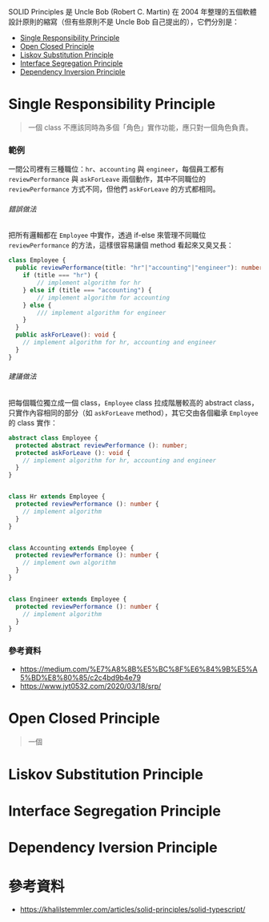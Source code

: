 SOLID Principles 是 Uncle Bob (Robert C. Martin) 在 2004 年整理的五個軟體設計原則的縮寫（但有些原則不是 Uncle Bob 自己提出的），它們分別是：

- [Single Responsibility Principle](<#Single Responsibility Principle>)
- [Open Closed Principle](<#Open Closed Principle>)
- [Liskov Substitution Principle](<#Liskov Substitution Principle>)
- [Interface Segregation Principle](<#Interface Segregation Principle>)
- [Dependency Inversion Principle](<#Dependency Iversion Principle>)

# Single Responsibility Principle

>一個 class 不應該同時為多個「角色」實作功能，應只對一個角色負責。

### 範例

一間公司裡有三種職位：`hr`、`accounting` 與 `engineer`，每個員工都有 `reviewPerformance` 與 `askForLeave` 兩個動作，其中不同職位的 `reviewPerformance` 方式不同，但他們 `askForLeave` 的方式都相同。

###### 錯誤做法

把所有邏輯都在 `Employee` 中實作，透過 if-else 來管理不同職位 `reviewPerformance` 的方法，這樣很容易讓個 method 看起來又臭又長：

```TypeScript
class Employee {
  public reviewPerformance(title: "hr"|"accounting"|"engineer"): number {
    if (title === "hr") {
        // implement algorithm for hr
    } else if (title === "accounting") {
        // implement algorithm for accounting
    } else {
        /// implement algorithm for engineer
    }
  }
  public askForLeave(): void {
    // implement algorithm for hr, accounting and engineer
  }
}
```

###### 建議做法

把每個職位獨立成一個 class，`Employee` class 拉成階層較高的 abstract class，只實作內容相同的部分（如 `askForLeave` method），其它交由各個繼承 `Employee` 的 class 實作：

```TypeScript
abstract class Employee {
  protected abstract reviewPerformance (): number;
  protected askForLeave (): void {
    // implement algorithm for hr, accounting and engineer
  }
}


class Hr extends Employee {
  protected reviewPerformance (): number {
    // implement algorithm
  }
}


class Accounting extends Employee {
  protected reviewPerformance (): number {
    // implement own algorithm
  }
}


class Engineer extends Employee {
  protected reviewPerformance (): number {
    // implement algorithm
  }
}
```

### 參考資料

- <https://medium.com/%E7%A8%8B%E5%BC%8F%E6%84%9B%E5%A5%BD%E8%80%85/c2c4bd9b4e79>
- <https://www.jyt0532.com/2020/03/18/srp/>

# Open Closed Principle

>一個

# Liskov Substitution Principle

# Interface Segregation Principle

# Dependency Iversion Principle

# 參考資料

- <https://khalilstemmler.com/articles/solid-principles/solid-typescript/>
